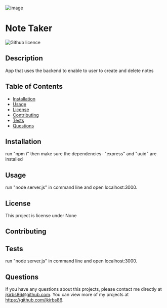 
![image](https://user-images.githubusercontent.com/51921860/201820970-46fc0417-a5e1-4604-be5b-d5dc8ba2d8ff.png)




# Note Taker
  ![Github licence](http://img.shields.io/badge/license-None-blue.svg)
  
  ## Description 
  App that uses the backend to enable to user to create and delete notes
  ## Table of Contents
  * [Installation](#installation)
  * [Usage](#usage)
  * [License](#license)
  * [Contributing](#contributing)
  * [Tests](#tests)
  * [Questions](#questions)
  
  ## Installation 
  run "npm i" then make sure the dependencies- "express" and "uuid" are installed
  ## Usage 
  run "node server.js" in command line and open localhost:3000.
  ## License 
  This project is license under None
  ## Contributing 
  
  ## Tests
  run "node server.js" in command line and open localhost:3000.
  ## Questions
  If you have any questions about this projects, please contact me directly at jkirbs86@github.com. You can view more of my projects at https://github.com/jkirbs86.
